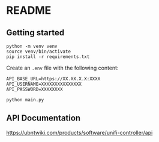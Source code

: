# README

## Getting started

```shell
python -m venv venv
source venv/bin/activate
pip install -r requirements.txt
```

Create an `.env` file with the following content:

```text
API_BASE_URL=https://XX.XX.X.X:XXXX
API_USERNAME=XXXXXXXXXXXXXXX
API_PASSWORD=XXXXXXXX
```

```shell
python main.py
```

## API Documentation
https://ubntwiki.com/products/software/unifi-controller/api
